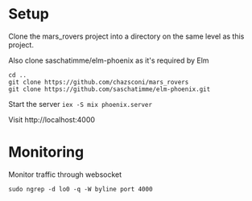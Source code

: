 # Setup
Clone the mars_rovers project into a directory on the same level as this project.

Also clone saschatimme/elm-phoenix as it's required by Elm

```
cd ..
git clone https://github.com/chazsconi/mars_rovers
git clone https://github.com/saschatimme/elm-phoenix.git
```

Start the server
`iex -S mix phoenix.server`

Visit http://localhost:4000

# Monitoring

Monitor traffic through websocket
```
sudo ngrep -d lo0 -q -W byline port 4000
```

